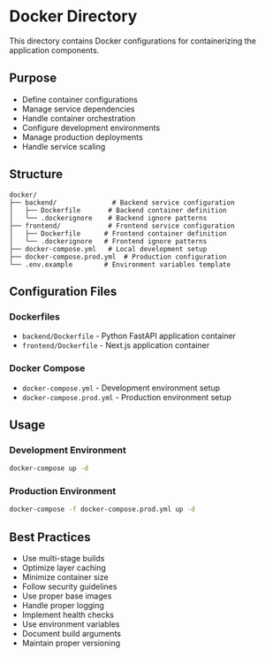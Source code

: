# Docker Directory

This directory contains Docker configurations for containerizing the application components.

## Purpose

- Define container configurations
- Manage service dependencies
- Handle container orchestration
- Configure development environments
- Manage production deployments
- Handle service scaling

## Structure

```
docker/
├── backend/              # Backend service configuration
│   ├── Dockerfile       # Backend container definition
│   └── .dockerignore    # Backend ignore patterns
├── frontend/            # Frontend service configuration
│   ├── Dockerfile      # Frontend container definition
│   └── .dockerignore   # Frontend ignore patterns
├── docker-compose.yml   # Local development setup
├── docker-compose.prod.yml  # Production configuration
└── .env.example        # Environment variables template
```

## Configuration Files

### Dockerfiles

- `backend/Dockerfile` - Python FastAPI application container
- `frontend/Dockerfile` - Next.js application container

### Docker Compose

- `docker-compose.yml` - Development environment setup
- `docker-compose.prod.yml` - Production environment setup

## Usage

### Development Environment

```bash
docker-compose up -d
```

### Production Environment

```bash
docker-compose -f docker-compose.prod.yml up -d
```

## Best Practices

- Use multi-stage builds
- Optimize layer caching
- Minimize container size
- Follow security guidelines
- Use proper base images
- Handle proper logging
- Implement health checks
- Use environment variables
- Document build arguments
- Maintain proper versioning
